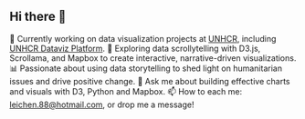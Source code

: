 ## Hi there 👋

🔭 Currently working on data visualization projects at [UNHCR](https://www.unhcr.org), including [UNHCR Dataviz Platform](https://dataviz.unhcr.org).
🌱 Exploring data scrollytelling with D3.js, Scrollama, and Mapbox to create interactive, narrative-driven visualizations.
📊 Passionate about using data storytelling to shed light on humanitarian issues and drive positive change.
💬 Ask me about building effective charts and visuals with D3, Python and Mapbox.
📫 How to each me: [leichen.88@hotmail.com](mailto:leichen.88@hotmail.com), or drop me a message!

